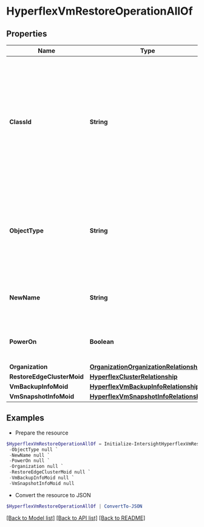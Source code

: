 # HyperflexVmRestoreOperationAllOf
## Properties

Name | Type | Description | Notes
------------ | ------------- | ------------- | -------------
**ClassId** | **String** | The fully-qualified name of the instantiated, concrete type. This property is used as a discriminator to identify the type of the payload when marshaling and unmarshaling data. | [default to "hyperflex.VmRestoreOperation"]
**ObjectType** | **String** | The fully-qualified name of the instantiated, concrete type. The value should be the same as the &#39;ClassId&#39; property. | [default to "hyperflex.VmRestoreOperation"]
**NewName** | **String** | New name for the Virtual Machine after recovery. | [optional] 
**PowerOn** | **Boolean** | Power on the Virtual Machine after recovery. | [optional] [default to $true]
**Organization** | [**OrganizationOrganizationRelationship**](OrganizationOrganizationRelationship.md) |  | [optional] 
**RestoreEdgeClusterMoid** | [**HyperflexClusterRelationship**](HyperflexClusterRelationship.md) |  | [optional] 
**VmBackupInfoMoid** | [**HyperflexVmBackupInfoRelationship**](HyperflexVmBackupInfoRelationship.md) |  | [optional] 
**VmSnapshotInfoMoid** | [**HyperflexVmSnapshotInfoRelationship**](HyperflexVmSnapshotInfoRelationship.md) |  | [optional] 

## Examples

- Prepare the resource
```powershell
$HyperflexVmRestoreOperationAllOf = Initialize-IntersightHyperflexVmRestoreOperationAllOf  -ClassId null `
 -ObjectType null `
 -NewName null `
 -PowerOn null `
 -Organization null `
 -RestoreEdgeClusterMoid null `
 -VmBackupInfoMoid null `
 -VmSnapshotInfoMoid null
```

- Convert the resource to JSON
```powershell
$HyperflexVmRestoreOperationAllOf | ConvertTo-JSON
```

[[Back to Model list]](../README.md#documentation-for-models) [[Back to API list]](../README.md#documentation-for-api-endpoints) [[Back to README]](../README.md)

